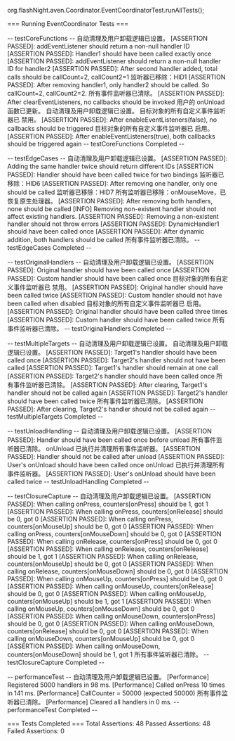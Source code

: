 org.flashNight.aven.Coordinator.EventCoordinatorTest.runAllTests();





=== Running EventCoordinator Tests ===

-- testCoreFunctions --
自动清理及用户卸载逻辑已设置。
[ASSERTION PASSED]: addEventListener should return a non-null handler ID
[ASSERTION PASSED]: Handler1 should have been called exactly once
[ASSERTION PASSED]: addEventListener should return a non-null handler ID for handler2
[ASSERTION PASSED]: After second handler added, total calls should be callCount=2, callCount2=1
监听器已移除：HID1
[ASSERTION PASSED]: After removing handler1, only handler2 should be called. So callCount=2, callCount2=2.
所有事件监听器已清除。
[ASSERTION PASSED]: After clearEventListeners, no callbacks should be invoked
用户的 onUnload 函数已更新。
自动清理及用户卸载逻辑已设置。
目标对象的所有自定义事件监听器已 禁用。
[ASSERTION PASSED]: After enableEventListeners(false), no callbacks should be triggered
目标对象的所有自定义事件监听器已 启用。
[ASSERTION PASSED]: After enableEventListeners(true), both callbacks should be triggered again
-- testCoreFunctions Completed --


-- testEdgeCases --
自动清理及用户卸载逻辑已设置。
[ASSERTION PASSED]: Adding the same handler twice should return different IDs
[ASSERTION PASSED]: Handler should have been called twice for two bindings
监听器已移除：HID6
[ASSERTION PASSED]: After removing one handler, only one should be called
监听器已移除：HID7
所有监听器已移除：onMouseMove，已恢复原生处理器。
[ASSERTION PASSED]: After removing both handlers, none should be called
[INFO] Removing non-existent handler should not affect existing handlers.
[ASSERTION PASSED]: Removing a non-existent handler should not throw errors
[ASSERTION PASSED]: DynamicHandler1 should have been called once
[ASSERTION PASSED]: After dynamic addition, both handlers should be called
所有事件监听器已清除。
-- testEdgeCases Completed --


-- testOriginalHandlers --
自动清理及用户卸载逻辑已设置。
[ASSERTION PASSED]: Original handler should have been called once
[ASSERTION PASSED]: Custom handler should have been called once
目标对象的所有自定义事件监听器已 禁用。
[ASSERTION PASSED]: Original handler should have been called twice
[ASSERTION PASSED]: Custom handler should not have been called when disabled
目标对象的所有自定义事件监听器已 启用。
[ASSERTION PASSED]: Original handler should have been called three times
[ASSERTION PASSED]: Custom handler should have been called twice
所有事件监听器已清除。
-- testOriginalHandlers Completed --


-- testMultipleTargets --
自动清理及用户卸载逻辑已设置。
自动清理及用户卸载逻辑已设置。
[ASSERTION PASSED]: Target1's handler should have been called once
[ASSERTION PASSED]: Target2's handler should not have been called
[ASSERTION PASSED]: Target1's handler should remain at one call
[ASSERTION PASSED]: Target2's handler should have been called once
所有事件监听器已清除。
[ASSERTION PASSED]: After clearing, Target1's handler should not be called again
[ASSERTION PASSED]: Target2's handler should have been called twice
所有事件监听器已清除。
[ASSERTION PASSED]: After clearing, Target2's handler should not be called again
-- testMultipleTargets Completed --


-- testUnloadHandling --
自动清理及用户卸载逻辑已设置。
[ASSERTION PASSED]: Handler should have been called once before unload
所有事件监听器已清除。
onUnload 已执行并清理所有事件监听器。
[ASSERTION PASSED]: Handler should not be called after unload
[ASSERTION PASSED]: User's onUnload should have been called once
onUnload 已执行并清理所有事件监听器。
[ASSERTION PASSED]: User's onUnload should have been called twice
-- testUnloadHandling Completed --


-- testClosureCapture --
自动清理及用户卸载逻辑已设置。
[ASSERTION PASSED]: When calling onPress, counters[onPress] should be 1, got 1
[ASSERTION PASSED]: When calling onPress, counters[onRelease] should be 0, got 0
[ASSERTION PASSED]: When calling onPress, counters[onMouseUp] should be 0, got 0
[ASSERTION PASSED]: When calling onPress, counters[onMouseDown] should be 0, got 0
[ASSERTION PASSED]: When calling onRelease, counters[onPress] should be 0, got 0
[ASSERTION PASSED]: When calling onRelease, counters[onRelease] should be 1, got 1
[ASSERTION PASSED]: When calling onRelease, counters[onMouseUp] should be 0, got 0
[ASSERTION PASSED]: When calling onRelease, counters[onMouseDown] should be 0, got 0
[ASSERTION PASSED]: When calling onMouseUp, counters[onPress] should be 0, got 0
[ASSERTION PASSED]: When calling onMouseUp, counters[onRelease] should be 0, got 0
[ASSERTION PASSED]: When calling onMouseUp, counters[onMouseUp] should be 1, got 1
[ASSERTION PASSED]: When calling onMouseUp, counters[onMouseDown] should be 0, got 0
[ASSERTION PASSED]: When calling onMouseDown, counters[onPress] should be 0, got 0
[ASSERTION PASSED]: When calling onMouseDown, counters[onRelease] should be 0, got 0
[ASSERTION PASSED]: When calling onMouseDown, counters[onMouseUp] should be 0, got 0
[ASSERTION PASSED]: When calling onMouseDown, counters[onMouseDown] should be 1, got 1
所有事件监听器已清除。
-- testClosureCapture Completed --


-- performanceTest --
自动清理及用户卸载逻辑已设置。
[Performance] Registered 5000 handlers in 98 ms.
[Performance] Called onPress 10 times in 141 ms.
[Performance] CallCounter = 50000 (expected 50000)
所有事件监听器已清除。
[Performance] Cleared all handlers in 0 ms.
-- performanceTest Completed --


=== Tests Completed ===
Total Assertions: 48
Passed Assertions: 48
Failed Assertions: 0